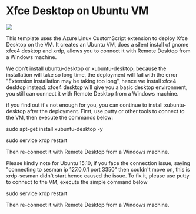 # Xfce Desktop on Ubuntu VM

<a href="https://portal.azure.cn/#create/Microsoft.Template/uri/https%3A%2F%2Fraw.githubusercontent.com%2FAzure%2Fazure-quickstart-templates%2Fmaster%2Fubuntu-desktop-xfce-rdp%2Fazuredeploy.json" target="_blank"><img src="http://azuredeploy.net/deploybutton.png"/></a>

This template uses the Azure Linux CustomScript extension to deploy Xfce Desktop on the VM. It creates an Ubuntu VM, does a silent install of gnome xfce4 desktop and xrdp, allows you to connect it with Remote Desktop from a Windows machine.

We don't install ubuntu-desktop or xubuntu-desktop, because the installation will take so long time, the deployment will fail with the error "Extension installation may be taking too long", hence we install xfce4 desktop instead. 
xfce4 desktop will give you a basic desktop environment, you still can connect it with Remote Desktop from a Windows machine.

if you find out it's not enough for you, you can continue to install xubuntu-desktop after the deployment. First, use putty or other tools to connect to the VM, then execute the commands below:

sudo apt-get install xubuntu-desktop -y

sudo service xrdp restart

Then re-connect it with Remote Desktop from a Windows machine.




Please kindly note for Ubuntu 15.10, if you face the connection issue, saying "connecting to sesman ip 127.0.0.1 port 3350" then couldn't move on, this is  xrdp-sesman didn't start hence caused the issue. To fix it, please use putty to connect to the VM, execute the simple command below

sudo service xrdp restart

Then re-connect it with Remote Desktop from a Windows machine. 